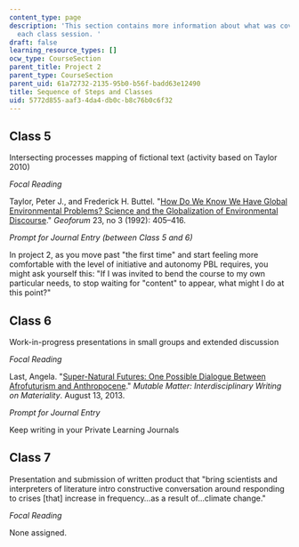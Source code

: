 ```yaml
---
content_type: page
description: 'This section contains more information about what was covered during
  each class session. '
draft: false
learning_resource_types: []
ocw_type: CourseSection
parent_title: Project 2
parent_type: CourseSection
parent_uid: 61a72732-2135-95b0-b56f-badd63e12490
title: Sequence of Steps and Classes
uid: 5772d855-aaf3-4da4-db0c-b8c76b0c6f32
---
```

## Class 5

Intersecting processes mapping of fictional text (activity based on Taylor 2010)

*Focal Reading*

Taylor, Peter J., and Frederick H. Buttel. "[How Do We Know We Have Global Environmental Problems? Science and the Globalization of Environmental Discourse](http://www.sciencedirect.com/science/article/pii/0016718592900515)." *Geoforum* 23, no 3 (1992): 405–416. 

*Prompt for Journal Entry (between Class 5 and 6)*

In project 2, as you move past "the first time" and start feeling more comfortable with the level of initiative and autonomy PBL requires, you might ask yourself this: "If I was invited to bend the course to my own particular needs, to stop waiting for "content" to appear, what might I do at this point?"

## Class 6

Work-in-progress presentations in small groups and extended discussion

*Focal Reading*

Last, Angela. "[Super-Natural Futures: One Possible Dialogue Between Afrofuturism and Anthropocene](https://mutablematter.wordpress.com/2013/08/13/super-natural-futures-one-possible-dialogue-between-afrofuturism-and-the-anthropocene/)." *Mutable Matter: Interdisciplinary Writing on Materiality*. August 13, 2013. 

*Prompt for Journal Entry*

Keep writing in your Private Learning Journals

## Class 7

Presentation and submission of written product that "bring scientists and interpreters of literature intro constructive conversation around responding to crises \[that\] increase in frequency…as a result of…climate change." 

*Focal Reading*

None assigned.